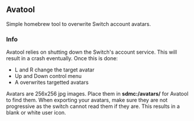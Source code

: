 ## Avatool
Simple homebrew tool to overwrite Switch account avatars.

### Info
Avatool relies on shutting down the Switch's account service. This will result in a crash eventually. Once this is done:
* L and R change the target avatar
* Up and Down control menu
* A overwrites targetted avatars
	
Avatars are 256x256 jpg images. Place them in **sdmc:/avatars/** for Avatool to find them. When exporting your avatars, make sure they are not progressive as the switch cannot read them if they are. This results in a blank or white user icon.
